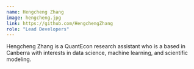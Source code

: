 ```yaml
---
name: Hengcheng Zhang
image: hengcheng.jpg
link: https://github.com/HengchengZhang
role: "Lead Developers"
---
```

Hengcheng Zhang is a QuantEcon research assistant who is a based in Canberra with interests in data science, machine learning, and scientific modeling.